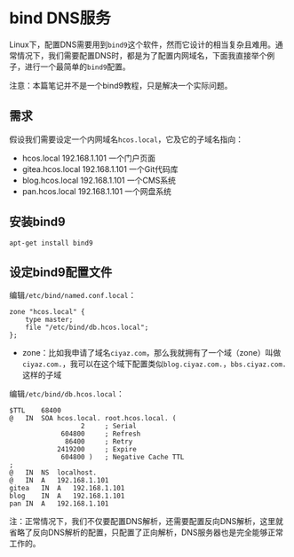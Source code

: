 # bind DNS服务

Linux下，配置DNS需要用到`bind9`这个软件，然而它设计的相当复杂且难用。通常情况下，我们需要配置DNS时，都是为了配置内网域名，下面我直接举个例子，进行一个最简单的`bind9`配置。

注意：本篇笔记并不是一个bind9教程，只是解决一个实际问题。

## 需求

假设我们需要设定一个内网域名`hcos.local`，它及它的子域名指向：

* hcos.local 192.168.1.101 一个门户页面
* gitea.hcos.local 192.168.1.101 一个Git代码库
* blog.hcos.local 192.168.1.101 一个CMS系统
* pan.hcos.local 192.168.1.101 一个网盘系统

## 安装bind9

```
apt-get install bind9
```

## 设定bind9配置文件

编辑`/etc/bind/named.conf.local`：
```
zone "hcos.local" {
	type master;
	file "/etc/bind/db.hcos.local";
};
```

* zone：比如我申请了域名`ciyaz.com`，那么我就拥有了一个域（zone）叫做`ciyaz.com.`，我可以在这个域下配置类似`blog.ciyaz.com.`，`bbs.ciyaz.com.`这样的子域

编辑`/etc/bind/db.hcos.local`：
```
$TTL	68400
@	IN	SOA	hcos.local. root.hcos.local. (
			      2		; Serial
			 604800		; Refresh
			  86400		; Retry
			2419200		; Expire
			 604800 )	; Negative Cache TTL
;
@	IN	NS	localhost.
@	IN	A	192.168.1.101
gitea	IN	A	192.168.1.101
blog	IN	A	192.168.1.101
pan	IN	A	192.168.1.101
```

注：正常情况下，我们不仅要配置DNS解析，还需要配置反向DNS解析，这里就省略了反向DNS解析的配置，只配置了正向解析，DNS服务器也是完全能够正常工作的。
